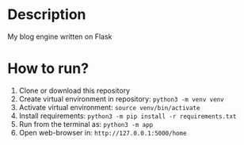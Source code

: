 # Description
My blog engine written on Flask

# How to run?
1. Clone or download this repository  
2. Create virtual environment in repository: ```python3 -m venv venv```  
3. Activate virtual environment: ```source venv/bin/activate```  
4. Install requirements: ```python3 -m pip install -r requirements.txt```  
5. Run from the terminal as: ```python3 -m app```  
6. Open web-browser in: ```http://127.0.0.1:5000/home```  

